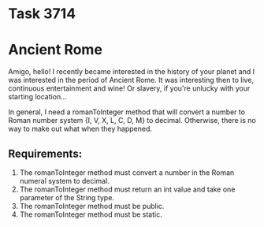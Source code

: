 # Task 3714
# Ancient Rome

Amigo, hello! I recently became interested in the history of your planet and I was interested in the period of Ancient Rome.
It was interesting then to live, continuous entertainment and wine! Or slavery, if you're unlucky with your starting location...

In general, I need a romanToInteger method that will convert a number to
Roman number system {I, V, X, L, C, D, M} to decimal. Otherwise, there is no way to make out what
when they happened.


## Requirements:
1. The romanToInteger method must convert a number in the Roman numeral system to decimal.
2. The romanToInteger method must return an int value and take one parameter of the String type.
3. The romanToInteger method must be public.
4. The romanToInteger method must be static.